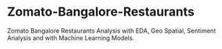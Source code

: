 # Zomato-Bangalore-Restaurants
Zomato Bangalore Restaurants Analysis with EDA, Geo Spatial, Sentiment Analysis and with Machine Learning Models.
